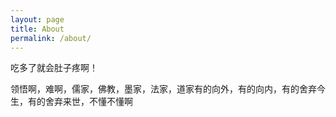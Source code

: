 ```yaml
---
layout: page
title: About
permalink: /about/
---
```


吃多了就会肚子疼啊！


领悟啊，难啊，儒家，佛教，墨家，法家，道家有的向外，有的向内，有的舍弃今生，有的舍弃来世，不懂不懂啊


